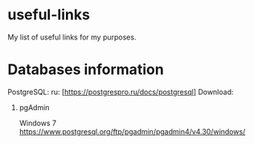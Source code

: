 # useful-links
My list of useful links for my purposes.


# Databases information
PostgreSQL:
   ru: [https://postgrespro.ru/docs/postgresql]
   Download: 


1. pgAdmin


   Windows 7 https://www.postgresql.org/ftp/pgadmin/pgadmin4/v4.30/windows/
